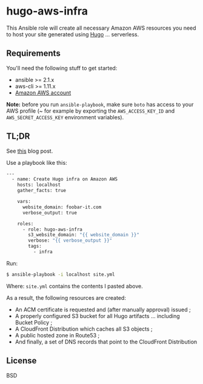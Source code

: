 hugo-aws-infra
=========

This Ansible role will create all necessary Amazon AWS resources you need to host your site generated using [Hugo](https://gohugo.io) ... serverless.

Requirements
------------
You'll need the following stuff to get started:

* ansible >= 2.1.x
* aws-cli >= 1.11.x
* [Amazon AWS account](https://aws.amazon.com/free)

**Note:** before you run `ansible-playbook`, make sure `boto` has access to your AWS profile (~ for example by exporting the `AWS_ACCESS_KEY_ID` and `AWS_SECRET_ACCESS_KEY` environment variables).

TL;DR
------------

See [this](https://www.foobar-it.com/2016/09/03/hello-hugo/) blog post.

Use a playbook like this:

```sh
---
  - name: Create Hugo infra on Amazon AWS
    hosts: localhost
    gather_facts: true

    vars:
      website_domain: foobar-it.com
      verbose_output: true

    roles:
      - role: hugo-aws-infra
        s3_website_domain: "{{ website_domain }}"
        verbose: "{{ verbose_output }}"
        tags:
          - infra
```

Run:

```sh
$ ansible-playbook -i localhost site.yml
```

Where: `site.yml` contains the contents I pasted above.

As a result, the following resources are created:

* An ACM certificate is requested and (after manually approval) issued ;
* A properly configured S3 bucket for all Hugo artifacts ... including Bucket Policy ;
* A CloudFront Distribution which caches all S3 objects ;
* A public hosted zone in Route53 ;
* And finally, a set of DNS records that point to the CloudFront Distribution


License
-------

BSD

